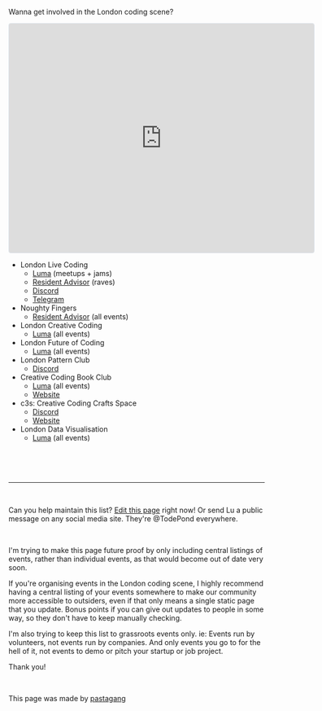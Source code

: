 Wanna get involved in the London coding scene?

<iframe
  src="https://lu.ma/embed/calendar/cal-qaBuxr3sRTGy0Ol/events"
  width="600"
  height="450"
  frameborder="0"
  style="border: 1px solid #bfcbda88; border-radius: 4px;"
  allowfullscreen=""
  aria-hidden="false"
  tabindex="0"
></iframe>

- London Live Coding
  - [Luma](https://lu.ma/londonlivecoding) (meetups + jams)
  - [Resident Advisor](https://ra.co/promoters/143671) (raves)
  - [Discord](https://discord.gg/eVHd5e3fhJ)
  - [Telegram](https://t.me/+J0ENXEDygAk1OWRk)
- Noughty Fingers
  - [Resident Advisor](https://ra.co/promoters/150349) (all events)
- London Creative Coding
  - [Luma](https://lu.ma/london-creative-coding) (all events)
- London Future of Coding
  - [Luma](https://lu.ma/foclondon) (all events)
- London Pattern Club
  - [Discord](https://discord.gg/YqDS4Kza3R)
- Creative Coding Book Club
  - [Luma](https://lu.ma/calendar/cal-l8dqsc8YHhI2Fbi) (all events)
  - [Website](https://creativecodingbook.club/)
- c3s: Creative Coding Crafts Space
  - [Discord](https://discord.gg/kxWFc5w2M3)
  - [Website](https://www.creativecodingcrafts.space/)
- London Data Visualisation
  - [Luma](https://lu.ma/londondatavis) (all events)

<br>

<br>

<br>

<hr>

<br>

Can you help maintain this list? [Edit this page](https://github.com/pastagang/pastagang/edit/main/london/readme.md) right now! Or send Lu a public message on any social media site. They're @TodePond everywhere.

<br>

I'm trying to make this page future proof by only including central listings of events, rather than individual events, as that would become out of date very soon.

If you're organising events in the London coding scene, I highly recommend having a central listing of your events somewhere to make our community more accessible to outsiders, even if that only means a single static page that you update. Bonus points if you can give out updates to people in some way, so they don't have to keep manually checking.

I'm also trying to keep this list to grassroots events only. ie: Events run by volunteers, not events run by companies. And only events you go to for the hell of it, not events to demo or pitch your startup or job project.

Thank you!

<br>

This page was made by [pastagang](/)
